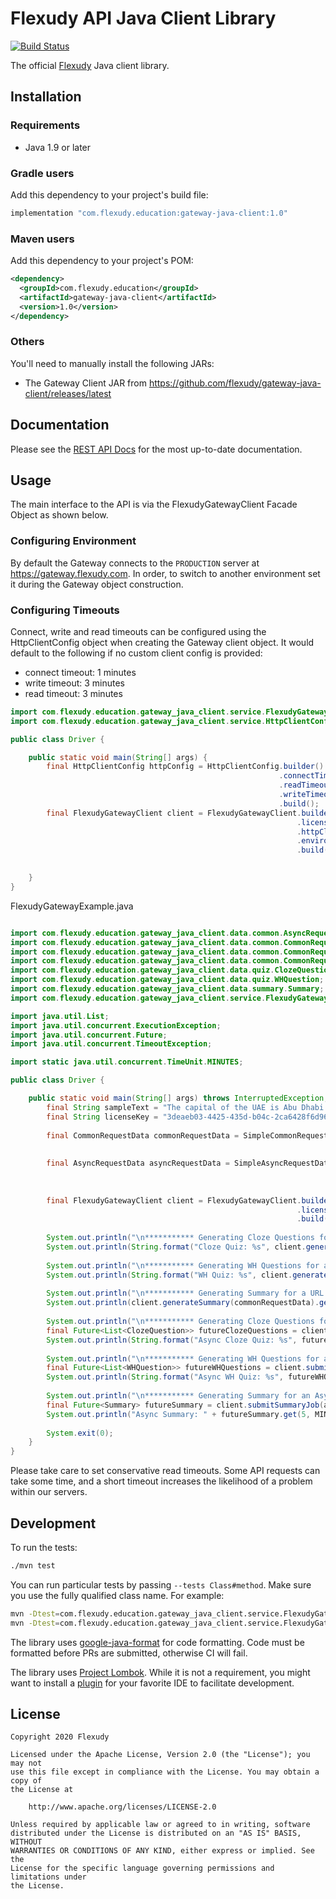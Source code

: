 # Flexudy API Java Client Library

[![Build Status](https://travis-ci.com/flexudy/flexudy-client-java.svg?branch=master)](https://travis-ci.com/flexudy/flexudy-client-java)

The official [Flexudy](https://flexudy.com) Java client library.

## Installation

### Requirements

- Java 1.9 or later

### Gradle users

Add this dependency to your project's build file:

```groovy
implementation "com.flexudy.education:gateway-java-client:1.0"
```

### Maven users

Add this dependency to your project's POM:

```xml
<dependency>
  <groupId>com.flexudy.education</groupId>
  <artifactId>gateway-java-client</artifactId>
  <version>1.0</version>
</dependency>
```

### Others

You'll need to manually install the following JARs:

- The Gateway Client JAR from <https://github.com/flexudy/gateway-java-client/releases/latest>

## Documentation

Please see the [REST API Docs](https://developers.flexudy.com) for the most
up-to-date documentation.

## Usage
The main interface to the API is via the FlexudyGatewayClient Facade Object as shown below.

### Configuring Environment
By default the Gateway connects to the `PRODUCTION` server at https://gateway.flexudy.com. In order, to
switch to another environment set it during the Gateway object construction.

### Configuring Timeouts

Connect, write and read timeouts can be configured using the HttpClientConfig object when creating the Gateway client 
object. It would default to the following if no custom client config is provided:
- connect timeout: 1 minutes
- write timeout: 3 minutes
- read timeout: 3 minutes

```java
import com.flexudy.education.gateway_java_client.service.FlexudyGatewayClient
import com.flexudy.education.gateway_java_client.service.HttpClientConfig;

public class Driver {

    public static void main(String[] args) {
        final HttpClientConfig httpConfig = HttpClientConfig.builder()
                                                            .connectTimeoutSeconds(60)
                                                            .readTimeoutSeconds(30)
                                                            .writeTimeoutSeconds(20)
                                                            .build();
        final FlexudyGatewayClient client = FlexudyGatewayClient.builder()
                                                                .licenseKey(licenseKey)
                                                                .httpClientConfig(httpConfig)
                                                                .environment(Environment.PRODUCTION)
                                                                .build();

        
    }
}


```

FlexudyGatewayExample.java

```java

import com.flexudy.education.gateway_java_client.data.common.AsyncRequestData;
import com.flexudy.education.gateway_java_client.data.common.CommonRequestData;
import com.flexudy.education.gateway_java_client.data.common.CommonRequestData.SimpleAsyncRequestData;
import com.flexudy.education.gateway_java_client.data.common.CommonRequestData.SimpleCommonRequestData;
import com.flexudy.education.gateway_java_client.data.quiz.ClozeQuestion;
import com.flexudy.education.gateway_java_client.data.quiz.WHQuestion;
import com.flexudy.education.gateway_java_client.data.summary.Summary;
import com.flexudy.education.gateway_java_client.service.FlexudyGatewayClient;

import java.util.List;
import java.util.concurrent.ExecutionException;
import java.util.concurrent.Future;
import java.util.concurrent.TimeoutException;

import static java.util.concurrent.TimeUnit.MINUTES;

public class Driver {

    public static void main(String[] args) throws InterruptedException, ExecutionException, TimeoutException {
        final String sampleText = "The capital of the UAE is Abu Dhabi. The capital of France is Paris";
        final String licenseKey = "3deaeb03-4425-435d-b04c-2ca6428f6d96";
        
        final CommonRequestData commonRequestData = SimpleCommonRequestData.builder()
                                                                           .contentUrl("https://flexudy.com")
                                                                           .build();
        final AsyncRequestData asyncRequestData = SimpleAsyncRequestData.builder()
                                                                        .textContent(sampleText)
                                                                        .build();
        
        final FlexudyGatewayClient client = FlexudyGatewayClient.builder()
                                                                .licenseKey(licenseKey)
                                                                .build();
        
        System.out.println("\n*********** Generating Cloze Questions for a URL source ***********\n");
        System.out.println(String.format("Cloze Quiz: %s", client.generateClozeQuiz(commonRequestData)));
        
        System.out.println("\n*********** Generating WH Questions for a URL source ***********\n");
        System.out.println(String.format("WH Quiz: %s", client.generateWHQuiz(commonRequestData)));
        
        System.out.println("\n*********** Generating Summary for a URL source ***********\n");
        System.out.println(client.generateSummary(commonRequestData).getSummary());
        
        System.out.println("\n*********** Generating Cloze Questions for an Asynchronous URL source ***********\n");
        final Future<List<ClozeQuestion>> futureClozeQuestions = client.submitClozeQuizJob(asyncRequestData);
        System.out.println(String.format("Async Cloze Quiz: %s", futureClozeQuestions.get(5, MINUTES)));
        
        System.out.println("\n*********** Generating WH Questions for an Asynchronous URL source ***********\n");
        final Future<List<WHQuestion>> futureWHQuestions = client.submitWHQuizJob(asyncRequestData);
        System.out.println(String.format("Async WH Quiz: %s", futureWHQuestions.get(5, MINUTES)));
        
        System.out.println("\n*********** Generating Summary for an Asynchronous URL source  ***********\n");
        final Future<Summary> futureSummary = client.submitSummaryJob(asyncRequestData);
        System.out.println("Async Summary: " + futureSummary.get(5, MINUTES));
        
        System.exit(0);
    }
}
```

Please take care to set conservative read timeouts. Some API requests can take
some time, and a short timeout increases the likelihood of a problem within our
servers.

## Development

To run the tests:

```sh
./mvn test
```

You can run particular tests by passing `--tests Class#method`. Make sure you
use the fully qualified class name. For example:

```sh
mvn -Dtest=com.flexudy.education.gateway_java_client.service.FlexudyGatewayClient test
mvn -Dtest=com.flexudy.education.gateway_java_client.service.FlexudyGatewayClient#testGenerateSummary test
```

The library uses [google-java-format][google-java-format] for code formatting. Code must be
formatted before PRs are submitted, otherwise CI will fail.

The library uses [Project Lombok][lombok]. While it is not a requirement, you
might want to install a [plugin][lombok-plugins] for your favorite IDE to
facilitate development.

[google-java-format]: https://github.com/google/google-java-format
[lombok]: https://projectlombok.org
[lombok-plugins]: https://projectlombok.org/setup/overview

## License

```text
Copyright 2020 Flexudy

Licensed under the Apache License, Version 2.0 (the "License"); you may not
use this file except in compliance with the License. You may obtain a copy of
the License at

    http://www.apache.org/licenses/LICENSE-2.0

Unless required by applicable law or agreed to in writing, software
distributed under the License is distributed on an "AS IS" BASIS, WITHOUT
WARRANTIES OR CONDITIONS OF ANY KIND, either express or implied. See the
License for the specific language governing permissions and limitations under
the License.
```